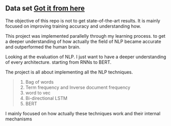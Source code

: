 ## Data set [Got it from here](https://www.kaggle.com/datasets/purusinghvi/email-spam-classification-dataset) 

The objective of this repo is not to get state-of-the-art results. It is mainly focused on improving training accuracy and understanding how.

This project was implemented parallelly through my learning process. to get a deeper understanding of how actually the field of NLP became accurate and outperformed the human brain.

Looking at the evaluation of NLP. I just want to have a deeper understanding of every architecture. starting from RNNs to BERT.


The project is all about implementing all the NLP techniques.
> 1. Bag of words
> 2. Term frequency and Inverse document frequency
> 3. word to vec
> 4. Bi-directional LSTM
> 5. BERT

I mainly focused on how actually these techniques work and their internal mechanisms
